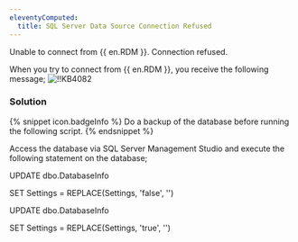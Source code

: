 ```yaml
---
eleventyComputed:
  title: SQL Server Data Source Connection Refused
---
```

Unable to connect from {{ en.RDM }}. Connection refused.

When you try to connect from {{ en.RDM }}, you receive the following message;
![!!KB4082](https://cdnweb.devolutions.net/docs/en/kb/KB4082.png)
### Solution
{% snippet icon.badgeInfo %}
Do a backup of the database before running the following script.
{% endsnippet %}

Access the database via SQL Server Management Studio and execute the following statement on the database;

UPDATE dbo.DatabaseInfo

SET Settings = REPLACE(Settings, '<AllowAccessWindowsPVM>false</AllowAccessWindowsPVM>', '')

UPDATE dbo.DatabaseInfo

SET Settings = REPLACE(Settings, '<AllowAccessWindowsRDM>true</AllowAccessWindowsRDM>', '')

